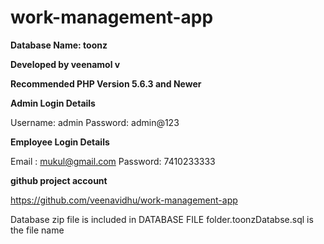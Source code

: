 # work-management-app

**Database Name: toonz**

**Developed by veenamol v**

**Recommended PHP Version 5.6.3 and Newer**


**Admin Login Details**

Username: admin
Password: admin@123

**Employee Login Details**

Email	: mukul@gmail.com
Password: 7410233333

**github project account**

https://github.com/veenavidhu/work-management-app

Database zip file is included in DATABASE FILE folder.toonzDatabse.sql is the file name


